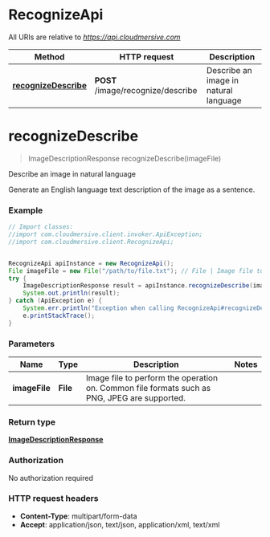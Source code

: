 # RecognizeApi

All URIs are relative to *https://api.cloudmersive.com*

Method | HTTP request | Description
------------- | ------------- | -------------
[**recognizeDescribe**](RecognizeApi.md#recognizeDescribe) | **POST** /image/recognize/describe | Describe an image in natural language


<a name="recognizeDescribe"></a>
# **recognizeDescribe**
> ImageDescriptionResponse recognizeDescribe(imageFile)

Describe an image in natural language

Generate an English language text description of the image as a sentence.

### Example
```java
// Import classes:
//import com.cloudmersive.client.invoker.ApiException;
//import com.cloudmersive.client.RecognizeApi;


RecognizeApi apiInstance = new RecognizeApi();
File imageFile = new File("/path/to/file.txt"); // File | Image file to perform the operation on.  Common file formats such as PNG, JPEG are supported.
try {
    ImageDescriptionResponse result = apiInstance.recognizeDescribe(imageFile);
    System.out.println(result);
} catch (ApiException e) {
    System.err.println("Exception when calling RecognizeApi#recognizeDescribe");
    e.printStackTrace();
}
```

### Parameters

Name | Type | Description  | Notes
------------- | ------------- | ------------- | -------------
 **imageFile** | **File**| Image file to perform the operation on.  Common file formats such as PNG, JPEG are supported. |

### Return type

[**ImageDescriptionResponse**](ImageDescriptionResponse.md)

### Authorization

No authorization required

### HTTP request headers

 - **Content-Type**: multipart/form-data
 - **Accept**: application/json, text/json, application/xml, text/xml

